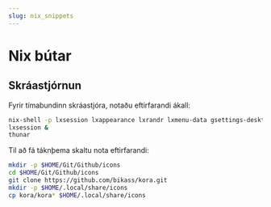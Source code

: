 ```yaml
---
slug: nix_snippets
---
```


# Nix bútar

## Skráastjórnun

Fyrir tímabundinn skráastjóra, notaðu eftirfarandi ákall:

```bash
nix-shell -p lxsession lxappearance lxrandr lxmenu-data gsettings-desktop-schemas xfce.thunar
lxsession &
thunar
```
Til að fá táknþema skaltu nota eftirfarandi:

```bash
mkdir -p $HOME/Git/Github/icons
cd $HOME/Git/Github/icons
git clone https://github.com/bikass/kora.git
mkdir -p $HOME/.local/share/icons
cp kora/kora* $HOME/.local/share/icons
```
